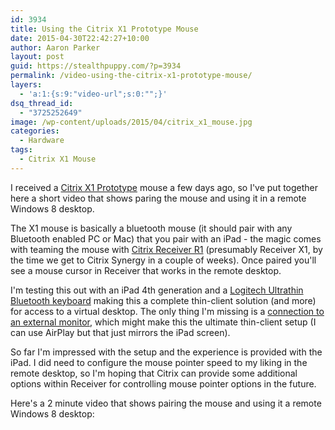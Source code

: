 ```yaml
---
id: 3934
title: Using the Citrix X1 Prototype Mouse
date: 2015-04-30T22:42:27+10:00
author: Aaron Parker
layout: post
guid: https://stealthpuppy.com/?p=3934
permalink: /video-using-the-citrix-x1-prototype-mouse/
layers:
  - 'a:1:{s:9:"video-url";s:0:"";}'
dsq_thread_id:
  - "3725252649"
image: /wp-content/uploads/2015/04/citrix_x1_mouse.jpg
categories:
  - Hardware
tags:
  - Citrix X1 Mouse
---
```

I received a [Citrix X1 Prototype](http://www.citrix.com/go/citrix-mouse.html) mouse a few days ago, so I've put together here a short video that shows paring the mouse and using it in a remote Windows 8 desktop.

The X1 mouse is basically a bluetooth mouse (it should pair with any Bluetooth enabled PC or Mac) that you pair with an iPad - the magic comes with teaming the mouse with [Citrix Receiver R1](https://itunes.apple.com/au/app/r1/id491797345?mt=8) (presumably Receiver X1, by the time we get to Citrix Synergy in a couple of weeks). Once paired you'll see a mouse cursor in Receiver that works in the remote desktop.

I'm testing this out with an iPad 4th generation and a [Logitech Ultrathin Bluetooth keyboard](http://www.logitech.com/en-au/product/ultrathin-keyboard-cover) making this a complete thin-client solution (and more) for access to a virtual desktop. The only thing I'm missing is a [connection to an external monitor](http://store.apple.com/au/product/MD826AM/A/lightning-digital-av-adapter), which might make this the ultimate thin-client setup (I can use AirPlay but that just mirrors the iPad screen).

So far I'm impressed with the setup and the experience is provided with the iPad. I did need to configure the mouse pointer speed to my liking in the remote desktop, so I'm hoping that Citrix can provide some additional options within Receiver for controlling mouse pointer options in the future.

Here's a 2 minute video that shows pairing the mouse and using it a remote Windows 8 desktop: